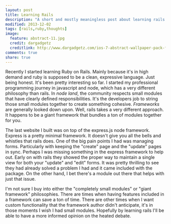 ```yaml
---
layout: post
title: Learning Rails
description: "A short and mostly meaningless post about learning rails. No code examples."
modified: 2013-12-02
tags: [rails,ruby,thoughts]
image:
  feature: abstract-11.jpg
  credit: dargadgetz
  creditlink: http://www.dargadgetz.com/ios-7-abstract-wallpaper-pack-for-iphone-5-and-ipod-touch-retina/
comments: true
share: true
---
```


Recently I started learning Ruby on Rails. Mainly because it's in high demand
and ruby is supposed to be a clean, expressive language. Just being honest.
It's been pretty interesting so far. I started my professional programming
journey in javascript and node, which has a very different philosophy than
rails. In *node land*, the community respects small modules that have clearly
defined responsibilities. It's the developers job to string those small modules
together to create something cohesive. *Frameworks* are generally looked down
upon. Well, rails takes a very different approach. It happens to be a giant
framework that bundles a ton of modules together for you.

The last website I built was on top of the express.js node framework. Express
is a pretty minimal framework. It doesn't give you all the bells and whistles
that rails does. One of the big pain points I had was managing forms.
Particularly with keeping the "create" page and the "update" pages in sync.
Perhaps I was missing something in the express framework to help out. Early on
with rails they showed the proper way to maintain a single view for both your
"update" and "edit" forms. It was pretty thrilling to see they had already
solved a problem I had and it came included with the package. On the other
hand, I bet there's a module out there that helps with just that issue.

I'm not sure I buy into either the "completely small modules" or "giant
framework" philosophies. There are times when having features included in a
framework can save a ton of time. There are other times when I want custom
functionality that the framework author didn't anticipate, it's in those
moments I wish I had small modules.  Hopefully by learning rails I'll be able
to have a more informed opinion on the heated debate.




